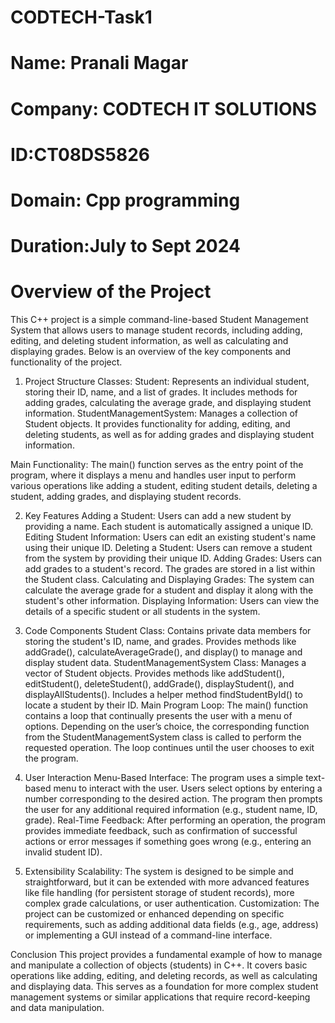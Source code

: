 # CODTECH-Task1
# Name: Pranali  Magar
# Company: CODTECH IT SOLUTIONS
# ID:CT08DS5826
# Domain: Cpp programming
# Duration:July to Sept 2024

# Overview of the Project
This C++ project is a simple command-line-based Student Management System that allows users to manage student records, including adding, editing, and deleting student information, as well as calculating and displaying grades. Below is an overview of the key components and functionality of the project.

1. Project Structure
Classes:
Student: Represents an individual student, storing their ID, name, and a list of grades. It includes methods for adding grades, calculating the average grade, and displaying student information.
StudentManagementSystem: Manages a collection of Student objects. It provides functionality for adding, editing, and deleting students, as well as for adding grades and displaying student information.

Main Functionality:
The main() function serves as the entry point of the program, where it displays a menu and handles user input to perform various operations like adding a student, editing student details, deleting a student, adding grades, and displaying student records.

2. Key Features
Adding a Student:
Users can add a new student by providing a name. Each student is automatically assigned a unique ID.
Editing Student Information:
Users can edit an existing student's name using their unique ID.
Deleting a Student:
Users can remove a student from the system by providing their unique ID.
Adding Grades:
Users can add grades to a student's record. The grades are stored in a list within the Student class.
Calculating and Displaying Grades:
The system can calculate the average grade for a student and display it along with the student's other information.
Displaying Information:
Users can view the details of a specific student or all students in the system.

3. Code Components
Student Class:
Contains private data members for storing the student's ID, name, and grades.
Provides methods like addGrade(), calculateAverageGrade(), and display() to manage and display student data.
StudentManagementSystem Class:
Manages a vector of Student objects.
Provides methods like addStudent(), editStudent(), deleteStudent(), addGrade(), displayStudent(), and displayAllStudents().
Includes a helper method findStudentById() to locate a student by their ID.
Main Program Loop:
The main() function contains a loop that continually presents the user with a menu of options.
Depending on the user’s choice, the corresponding function from the StudentManagementSystem class is called to perform the requested operation.
The loop continues until the user chooses to exit the program.

4. User Interaction
Menu-Based Interface:
The program uses a simple text-based menu to interact with the user.
Users select options by entering a number corresponding to the desired action.
The program then prompts the user for any additional required information (e.g., student name, ID, grade).
Real-Time Feedback:
After performing an operation, the program provides immediate feedback, such as confirmation of successful actions or error messages if something goes wrong (e.g., entering an invalid student ID).

5. Extensibility
Scalability:
The system is designed to be simple and straightforward, but it can be extended with more advanced features like file handling (for persistent storage of student records), more complex grade calculations, or user authentication.
Customization:
The project can be customized or enhanced depending on specific requirements, such as adding additional data fields (e.g., age, address) or implementing a GUI instead of a command-line interface.

Conclusion
This project provides a fundamental example of how to manage and manipulate a collection of objects (students) in C++. It covers basic operations like adding, editing, and deleting records, as well as calculating and displaying data. This serves as a foundation for more complex student management systems or similar applications that require record-keeping and data manipulation.







